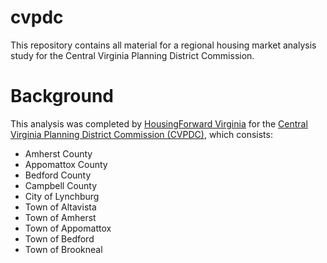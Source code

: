 # cvpdc
This repository contains all material for a regional housing market analysis study for the Central Virginia Planning District Commission.

# Background
This analysis was completed by [HousingForward Virginia](https://housingforwardva.org/) for the [Central Virginia Planning District Commission (CVPDC)](https://www.cvpdc.org/), which consists:

- Amherst County
- Appomattox County
- Bedford County
- Campbell County
- City of Lynchburg
- Town of Altavista
- Town of Amherst
- Town of Appomattox
- Town of Bedford
- Town of Brookneal

